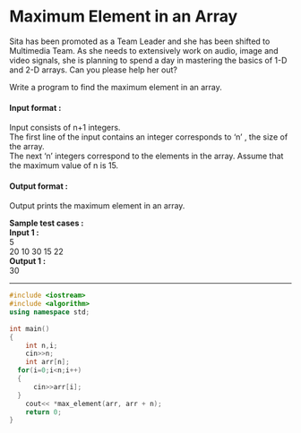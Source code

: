 # Maximum Element in an Array

Sita has been promoted as a Team Leader and she has been shifted to Multimedia Team. As she needs to extensively work on audio, image and video signals, she is planning to spend a day in mastering the basics of 1-D and 2-D arrays. Can you please help her out?

Write a program to find the maximum element in an array. 

#### Input format :
Input consists of n+1 integers.
<br>
The first line of the input contains an integer corresponds to ‘n’ , the size of the array.
<br>
The next ‘n’ integers correspond to the elements in the array. Assume that the maximum value of n is 15.

#### Output format :
Output prints the maximum element in an array.

**Sample test cases :<br>
Input 1 :<br>**
5<br>
20 10 30 15 22<br>
**Output 1 :<br>**
30


-------------------------------------------------------------------------------------------------------------------------------------------------------------------

```cpp
#include <iostream>
#include <algorithm> 
using namespace std; 
  
int main() 
{ 
    int n,i;
    cin>>n;
    int arr[n]; 
  for(i=0;i<n;i++)
  {
      cin>>arr[i];
  }
    cout<< *max_element(arr, arr + n); 
    return 0; 
} 
```



